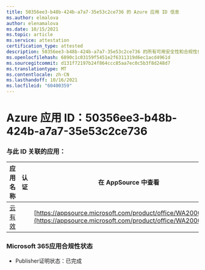 ```yaml
---
title: 50356ee3-b48b-424b-a7a7-35e53c2ce736 的 Azure 应用 ID 信息
ms.author: elmalova
author: elenamalova
ms.date: 10/15/2021
ms.topic: article
ms.service: attestation
certification_type: attested
description: 50356ee3-b48b-424b-a7a7-35e53c2ce736 的所有可用安全性和合规性信息。
ms.openlocfilehash: 6890c1c03159f5451e2f6311319d6ec1acd4961d
ms.sourcegitcommit: d131f72197b24f864ccc85aa7ec0c5b3f8d248d7
ms.translationtype: MT
ms.contentlocale: zh-CN
ms.lasthandoff: 10/16/2021
ms.locfileid: "60400359"
---
```

# <a name="azure-app-id-50356ee3-b48b-424b-a7a7-35e53c2ce736"></a>Azure 应用 ID：50356ee3-b48b-424b-a7a7-35e53c2ce736


### <a name="apps-associated-with-this-id"></a>与此 ID 关联的应用：
| **应用名称** | **认证** | **在 AppSource 中查看** |
|--------------|---------------|-----------------------|
| [云有效](https://docs.microsoft.com/microsoft-365-app-certification/forward/WA200002408) |  | [https://appsource.microsoft.com/product/office/WA200002408](https://appsource.microsoft.com/product/office/WA200002408) |

### <a name="microsoft-365-app-compliance-status"></a>Microsoft 365应用合规性状态
- Publisher证明状态：已完成
